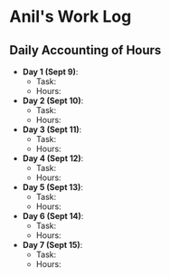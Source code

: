 # Anil's Work Log
## Daily Accounting of Hours
- **Day 1 (Sept 9)**: 
  - Task:
  - Hours:
- **Day 2 (Sept 10)**: 
  - Task:
  - Hours:
 - **Day 3 (Sept 11)**: 
   - Task:
   - Hours:
 - **Day 4 (Sept 12)**: 
   - Task:
   - Hours:
 - **Day 5 (Sept 13)**: 
   - Task:
   - Hours:
 - **Day 6 (Sept 14)**: 
   - Task:
   - Hours:
  - **Day 7 (Sept 15)**: 
    - Task:
    - Hours:
